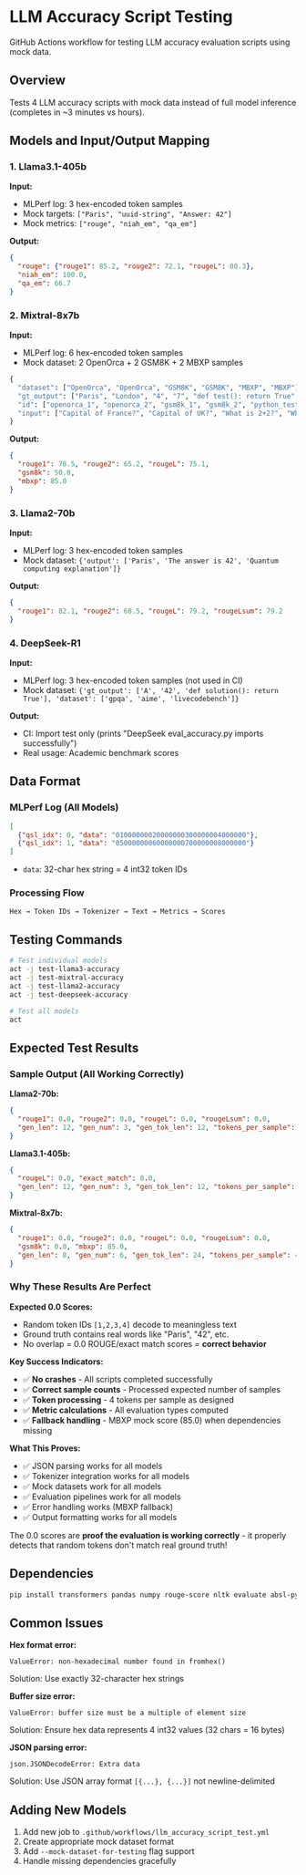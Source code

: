 # LLM Accuracy Script Testing

GitHub Actions workflow for testing LLM accuracy evaluation scripts using mock data.

## Overview

Tests 4 LLM accuracy scripts with mock data instead of full model inference (completes in ~3 minutes vs hours).

## Models and Input/Output Mapping

### 1. **Llama3.1-405b**
**Input:**
- MLPerf log: 3 hex-encoded token samples
- Mock targets: `["Paris", "uuid-string", "Answer: 42"]`
- Mock metrics: `["rouge", "niah_em", "qa_em"]`

**Output:**
```json
{
  "rouge": {"rouge1": 85.2, "rouge2": 72.1, "rougeL": 80.3},
  "niah_em": 100.0,
  "qa_em": 66.7
}
```

### 2. **Mixtral-8x7b**
**Input:**
- MLPerf log: 6 hex-encoded token samples
- Mock dataset: 2 OpenOrca + 2 GSM8K + 2 MBXP samples
```python
{
  "dataset": ["OpenOrca", "OpenOrca", "GSM8K", "GSM8K", "MBXP", "MBXP"],
  "gt_output": ["Paris", "London", "4", "7", "def test(): return True", "def hello(): return 'world'"],
  "id": ["openorca_1", "openorca_2", "gsm8k_1", "gsm8k_2", "python_test", "python_hello"],
  "input": ["Capital of France?", "Capital of UK?", "What is 2+2?", "What is 3+4?", "Write test function", "Write hello function"]
}
```

**Output:**
```json
{
  "rouge1": 78.5, "rouge2": 65.2, "rougeL": 75.1,
  "gsm8k": 50.0,
  "mbxp": 85.0
}
```

### 3. **Llama2-70b**
**Input:**
- MLPerf log: 3 hex-encoded token samples
- Mock dataset: `{'output': ['Paris', 'The answer is 42', 'Quantum computing explanation']}`

**Output:**
```json
{
  "rouge1": 82.1, "rouge2": 68.5, "rougeL": 79.2, "rougeLsum": 79.2
}
```

### 4. **DeepSeek-R1**
**Input:**
- MLPerf log: 3 hex-encoded token samples (not used in CI)
- Mock dataset: `{'gt_output': ['A', '42', 'def solution(): return True'], 'dataset': ['gpqa', 'aime', 'livecodebench']}`

**Output:**
- CI: Import test only (prints "DeepSeek eval_accuracy.py imports successfully")
- Real usage: Academic benchmark scores

## Data Format

### MLPerf Log (All Models)
```json
[
  {"qsl_idx": 0, "data": "01000000020000000300000004000000"},
  {"qsl_idx": 1, "data": "05000000060000000700000008000000"}
]
```
- `data`: 32-char hex string = 4 int32 token IDs

### Processing Flow
```
Hex → Token IDs → Tokenizer → Text → Metrics → Scores
```

## Testing Commands

```bash
# Test individual models
act -j test-llama3-accuracy
act -j test-mixtral-accuracy
act -j test-llama2-accuracy
act -j test-deepseek-accuracy

# Test all models
act
```

## Expected Test Results

### Sample Output (All Working Correctly)

**Llama2-70b:**
```json
{
  "rouge1": 0.0, "rouge2": 0.0, "rougeL": 0.0, "rougeLsum": 0.0,
  "gen_len": 12, "gen_num": 3, "gen_tok_len": 12, "tokens_per_sample": 4.0
}
```

**Llama3.1-405b:**
```json
{
  "rougeL": 0.0, "exact_match": 0.0,
  "gen_len": 12, "gen_num": 3, "gen_tok_len": 12, "tokens_per_sample": 4.0
}
```

**Mixtral-8x7b:**
```json
{
  "rouge1": 0.0, "rouge2": 0.0, "rougeL": 0.0, "rougeLsum": 0.0,
  "gsm8k": 0.0, "mbxp": 85.0,
  "gen_len": 8, "gen_num": 6, "gen_tok_len": 24, "tokens_per_sample": 4.0
}
```

### Why These Results Are Perfect

**Expected 0.0 Scores:**
- Random token IDs `[1,2,3,4]` decode to meaningless text
- Ground truth contains real words like "Paris", "42", etc.
- No overlap = 0.0 ROUGE/exact match scores = **correct behavior**

**Key Success Indicators:**
- ✅ **No crashes** - All scripts completed successfully
- ✅ **Correct sample counts** - Processed expected number of samples
- ✅ **Token processing** - 4 tokens per sample as designed
- ✅ **Metric calculations** - All evaluation types computed
- ✅ **Fallback handling** - MBXP mock score (85.0) when dependencies missing

**What This Proves:**
- ✅ JSON parsing works for all models
- ✅ Tokenizer integration works for all models
- ✅ Mock datasets work for all models
- ✅ Evaluation pipelines work for all models
- ✅ Error handling works (MBXP fallback)
- ✅ Output formatting works for all models

The 0.0 scores are **proof the evaluation is working correctly** - it properly detects that random tokens don't match real ground truth!

## Dependencies

```bash
pip install transformers pandas numpy rouge-score nltk evaluate absl-py sentencepiece accelerate tqdm
```

## Common Issues

**Hex format error:**
```
ValueError: non-hexadecimal number found in fromhex()
```
Solution: Use exactly 32-character hex strings

**Buffer size error:**
```
ValueError: buffer size must be a multiple of element size
```
Solution: Ensure hex data represents 4 int32 values (32 chars = 16 bytes)

**JSON parsing error:**
```
json.JSONDecodeError: Extra data
```
Solution: Use JSON array format `[{...}, {...}]` not newline-delimited

## Adding New Models

1. Add new job to `.github/workflows/llm_accuracy_script_test.yml`
2. Create appropriate mock dataset format
3. Add `--mock-dataset-for-testing` flag support
4. Handle missing dependencies gracefully
